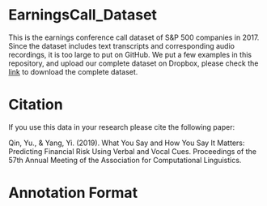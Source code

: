 # EarningsCall_Dataset
This is the earnings conference call dataset of S&P 500 companies in 2017. 
Since the dataset includes text transcripts and corresponding audio recordings, it is too large to put on GitHub. We put a few examples in this repository, and upload our complete dataset on Dropbox, please check the [link]() to download the complete dataset.

# Citation
If you use this data in your research please cite the following paper:

Qin, Yu., & Yang, Yi. (2019). What You Say and How You Say It Matters: Predicting Financial Risk Using Verbal and Vocal Cues. Proceedings of the 57th Annual Meeting of the Association for Computational Linguistics.

# Annotation Format
